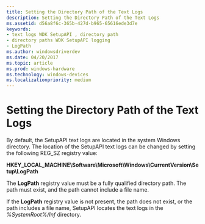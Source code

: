 ```yaml
---
title: Setting the Directory Path of the Text Logs
description: Setting the Directory Path of the Text Logs
ms.assetid: d56a8f6c-365b-427d-b965-65616ede3d7e
keywords:
- text logs WDK SetupAPI , directory path
- directory paths WDK SetupAPI logging
- LogPath
ms.author: windowsdriverdev
ms.date: 04/20/2017
ms.topic: article
ms.prod: windows-hardware
ms.technology: windows-devices
ms.localizationpriority: medium
---
```


# Setting the Directory Path of the Text Logs


By default, the SetupAPI text logs are located in the system Windows directory. The location of the SetupAPI text logs can be changed by setting the following REG_SZ registry value:

**HKEY_LOCAL_MACHINE\\Software\\Microsoft\\Windows\\CurrentVersion\\Setup\\LogPath**

The **LogPath** registry value must be a fully qualified directory path. The path must exist, and the path cannot include a file name.

If the **LogPath** registry value is not present, the path does not exist, or the path includes a file name, SetupAPI locates the text logs in the *%SystemRoot%/Inf* directory.

 

 





